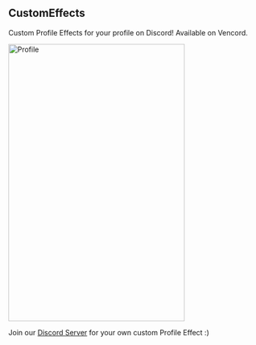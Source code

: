 ## CustomEffects

Custom Profile Effects for your profile on Discord!
Available on Vencord.

<img src="/assets/profile.png" alt="Profile" width="350" height="550">

Join our [Discord Server](server) for your own custom Profile Effect :)

[server]: https://discord.gg/
